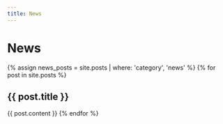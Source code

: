 ```yaml
---
title: News
---
```

# News

{% assign news_posts = site.posts | where: 'category', 'news' %}
{% for post in site.posts %}
## {{ post.title }}

{{ post.content }}
{% endfor %}
